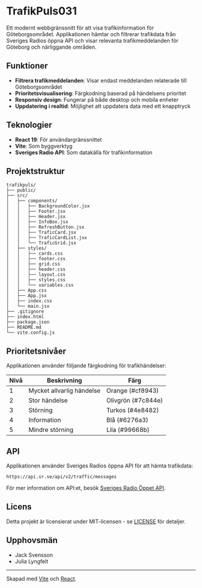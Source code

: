 # TrafikPuls031

Ett modernt webbgränssnitt för att visa trafikinformation för Göteborgsområdet. Applikationen hämtar och filtrerar trafikdata från Sveriges Radios öppna API och visar relevanta trafikmeddelanden för Göteborg och närliggande områden.

## Funktioner

- **Filtrera trafikmeddelanden**: Visar endast meddelanden relaterade till Göteborgsområdet
- **Prioritetsvisualisering**: Färgkodning baserad på händelsens prioritet
- **Responsiv design**: Fungerar på både desktop och mobila enheter
- **Uppdatering i realtid**: Möjlighet att uppdatera data med ett knapptryck


## Teknologier

- **React 19**: För användargränssnittet
- **Vite**: Som byggverktyg
- **Sveriges Radio API**: Som datakälla för trafikinformation

## Projektstruktur

```
trafikpuls/
├── public/
├── src/
│   ├── components/
│   │   ├── BackgroundColor.jsx
│   │   ├── Footer.jsx
│   │   ├── Header.jsx
│   │   ├── InfoBox.jsx
│   │   ├── RefreshButton.jsx
│   │   ├── TraficCard.jsx
│   │   ├── TraficCardList.jsx
│   │   └── TraficGrid.jsx
│   ├── styles/
│   │   ├── cards.css
│   │   ├── footer.css
│   │   ├── grid.css
│   │   ├── header.css
│   │   ├── layout.css
│   │   ├── styles.css
│   │   └── variables.css
│   ├── App.css
│   ├── App.jsx
│   ├── index.css
│   └── main.jsx
├── .gitignore
├── index.html
├── package.json
├── README.md
└── vite.config.js
```

## Prioritetsnivåer

Applikationen använder följande färgkodning för trafikhändelser:

| Nivå | Beskrivning | Färg |
|------|-------------|------|
| 1 | Mycket allvarlig händelse | Orange (#cf8943) |
| 2 | Stor händelse | Olivgrön (#7c844e) |
| 3 | Störning | Turkos (#4e8482) |
| 4 | Information | Blå (#6276a3) |
| 5 | Mindre störning | Lila (#99668b) |


## API

Applikationen använder Sveriges Radios öppna API för att hämta trafikdata:
```
https://api.sr.se/api/v2/traffic/messages
```

För mer information om API:et, besök [Sveriges Radio Öppet API](https://sverigesradio.se/oppetapi).

## Licens

Detta projekt är licensierat under MIT-licensen - se [LICENSE](LICENSE) för detaljer.

## Upphovsmän

- Jack Svensson
- Julia Lyngfelt

---

Skapad med [Vite](https://vitejs.dev/) och [React](https://reactjs.org/).
